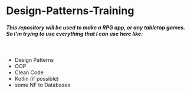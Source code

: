 # Design-Patterns-Training

<h5>This repository will be used to make a RPG app, or any tabletop games. So I'm trying to use everything that I can use here like:</h5>
<br>
<ul>
  <li>Design Patterns</li>
  <li>OOP</li>
  <li>Clean Code</li>
  <li>Kotlin (if possible)</li>
  <li>some NF to Databases</li>
<ul>
